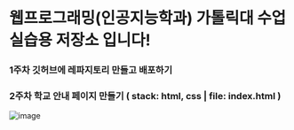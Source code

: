 # 웹프로그래밍(인공지능학과) 가톨릭대 수업 실습용 저장소 입니다!
### 1주차 깃허브에 레파지토리 만들고 배포하기  
### 2주차 학교 안내 페이지 만들기 ( stack: html, css  |  file: index.html ) 
![image](https://github.com/youngjin-korea/webProgramming/assets/101031079/8e7c129c-8f12-402a-a455-7865043e3b4a)

